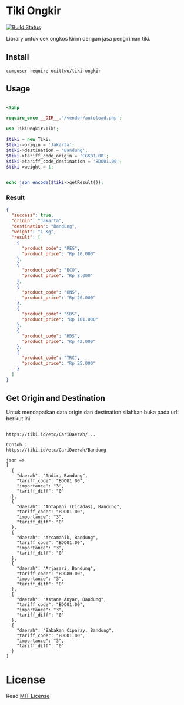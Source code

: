 # Tiki Ongkir

[![Build Status](https://img.shields.io/badge/packagist-v1.0.0-blue.svg)](https://packagist.org/packages/ocittwo/tiki-ongkir)

Library untuk cek ongkos kirim dengan jasa pengiriman tiki.

## Install
```composer
composer require ocittwo/tiki-ongkir
```

## Usage

```php

<?php 

require_once __DIR__.'/vendor/autoload.php';

use TikiOngkir\Tiki;

$tiki = new Tiki;
$tiki->origin = 'Jakarta';
$tiki->destination = 'Bandung';
$tiki->tariff_code_origin = 'CGK01.00';
$tiki->tariff_code_destination = 'BDO01.00';
$tiki->weight = 1;


echo json_encode($tiki->getResult());
```

### Result

```json
{
  "success": true,
  "origin": "Jakarta",
  "destination": "Bandung",
  "weight": "1 Kg",
  "result": [
    {
      "product_code": "REG",
      "product_price": "Rp 10.000"
    },
    {
      "product_code": "ECO",
      "product_price": "Rp 8.000"
    },
    {
      "product_code": "ONS",
      "product_price": "Rp 20.000"
    },
    {
      "product_code": "SDS",
      "product_price": "Rp 181.000"
    },
    {
      "product_code": "HDS",
      "product_price": "Rp 42.000"
    },
    {
      "product_code": "TRC",
      "product_price": "Rp 25.000"
    }
  ]
}
```

## Get Origin and Destination

Untuk mendapatkan data origin dan destination silahkan buka pada urli berikut ini

```

https://tiki.id/etc/CariDaerah/...

Contoh : 
https://tiki.id/etc/CariDaerah/Bandung

json => 
[
  {
    "daerah": "Andir, Bandung",
    "tariff_code": "BDO01.00",
    "importance": "3",
    "tariff_diff": "0"
  },
  {
    "daerah": "Antapani (Cicadas), Bandung",
    "tariff_code": "BDO01.00",
    "importance": "3",
    "tariff_diff": "0"
  },
  {
    "daerah": "Arcamanik, Bandung",
    "tariff_code": "BDO01.00",
    "importance": "3",
    "tariff_diff": "0"
  },
  {
    "daerah": "Arjasari, Bandung",
    "tariff_code": "BDO80.00",
    "importance": "3",
    "tariff_diff": "0"
  },
  {
    "daerah": "Astana Anyar, Bandung",
    "tariff_code": "BDO01.00",
    "importance": "3",
    "tariff_diff": "0"
  },
  {
    "daerah": "Babakan Ciparay, Bandung",
    "tariff_code": "BDO01.00",
    "importance": "3",
    "tariff_diff": "0"
  }
]

```

# License
Read [MIT License](LICENSE)
